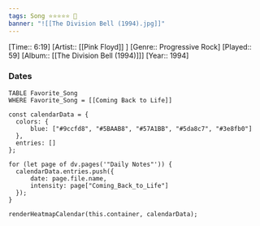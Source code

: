 ```yaml
---
tags: Song ⭐⭐⭐⭐⭐ 💛
banner: "![[The Division Bell (1994).jpg]]"
---
```

[Time:: 6:19]
[Artist:: [[Pink Floyd]] ]
[Genre:: Progressive Rock]
[Played:: 59]
[Album:: [[The Division Bell (1994)]]]
[Year:: 1994]
### Dates
````dataview
TABLE Favorite_Song
WHERE Favorite_Song = [[Coming Back to Life]]
````

  ```dataviewjs
const calendarData = { 
	colors: { 
		blue: ["#9ccfd8", "#5BAAB8", "#57A1BB", "#5da8c7", "#3e8fb0"] 
	}, 
	entries: [] 
}; 

for (let page of dv.pages('"Daily Notes"')) { 
	calendarData.entries.push({ 
		date: page.file.name, 
		intensity: page["Coming_Back_to_Life"]
	}); 
} 

renderHeatmapCalendar(this.container, calendarData);
```

